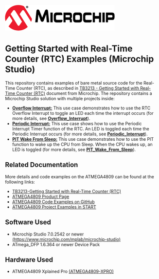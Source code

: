 <!-- Please do not change this logo with link -->
[![MCHP](images/microchip.png)](https://www.microchip.com)

# Getting Started with Real-Time Counter (RTC) Examples (Microchip Studio)

  This repository contains examples of bare metal source code for the Real-Time Counter (RTC), as described in [TB3213 - Getting Started with Real-Time Counter (RTC)](http://ww1.microchip.com/downloads/en/AppNotes/TB3213-Getting-Started-with-RTC-90003213A.pdf) document from Microchip. The repository contains a Microchip Studio solution with multiple projects inside:

  * [<strong>Overflow Interrupt:</strong>](Overflow_Interrupt) This use case demonstrates how to use the RTC Overflow Interrupt to toggle an LED each time the interrupt occurs (for more details, see [<strong>Overflow_Interrupt</strong>](Overflow_Interrupt)).
  * [<strong>Periodic Interrupt:</strong>](Periodic_Interrupt) This use case shows how to use the Periodic Interrupt Timer function of the RTC. An LED is toggled each time the Periodic Interrupt occurs (for more details, see [<strong>Periodic_Interrupt</strong>](Periodic_Interrupt)).
  * [<strong>PIT Wake From Sleep:</strong>](PIT_Wake_From_Sleep) This use case demonstrates how to use the PIT function to wake up the CPU from Sleep. When the CPU wakes up, an LED is toggled (for more details, see [<strong>PIT_Wake_From_Sleep</strong>](PIT_Wake_From_Sleep)).

## Related Documentation
More details and code examples on the ATMEGA4809 can be found at the following links:
- [TB3213-Getting Started with Real-Time Counter (RTC)](http://ww1.microchip.com/downloads/en/AppNotes/TB3213-Getting-Started-with-RTC-90003213A.pdf)
- [ATMEGA4809 Product Page](https://www.microchip.com/wwwproducts/en/ATMEGA4809)
- [ATMEGA4809 Code Examples on GitHub](https://github.com/microchip-pic-avr-examples?q=atmega4809)
- [ATMEGA4809 Project Examples in START](https://start.atmel.com/#examples/ATMEGA4809XplainedPro)


## Software Used
- Microchip Studio 7.0.2542 or newer [(https://www.microchip.com/mplab/microchip-studio)](https://www.microchip.com/mplab/microchip-studio)
- ATmega_DFP 1.6.364 or newer Device Pack


## Hardware Used
- ATMEGA4809 Xplained Pro [(ATMEGA4809-XPRO)](https://www.microchip.com/developmenttools/ProductDetails/ATMEGA4809-XPRO)

